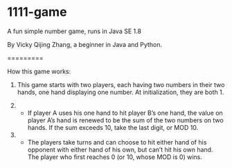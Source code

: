 1111-game
=========

A fun simple number game, runs in Java SE 1.8

By Vicky Qijing Zhang, a beginner in Java and Python.

=========

How this game works:

1) This game starts with two players, each having two numbers in their two hands, one hand displaying one number. At initialization, they are both 1. 

2) - If player A uses his one hand to hit player B’s one hand, the value on player A’s hand is renewed to be the sum of the two numbers on two hands. If the sum exceeds 10, take the last digit, or MOD 10. 

3) - The players take turns and can choose to hit either hand of his opponent with either hand of his own, but can’t hit his own hand. The player who first reaches 0 (or 10, whose MOD is 0) wins. 
